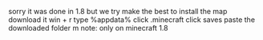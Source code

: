 sorry it was done in 1.8
but we try make the best
to install the map
download it
win + r
type %appdata%
click .minecraft
click saves
paste the downloaded folder m
note: only on minecraft 1.8
